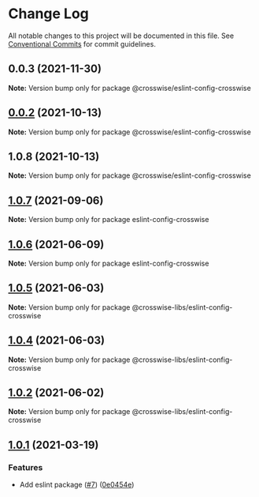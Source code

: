 # Change Log

All notable changes to this project will be documented in this file.
See [Conventional Commits](https://conventionalcommits.org) for commit guidelines.

## 0.0.3 (2021-11-30)

**Note:** Version bump only for package @crosswise/eslint-config-crosswise





## [0.0.2](https://github.com/crosswise-finance/crosswise-toolkit/compare/@crosswise/eslint-config-crosswise@1.0.8...@crosswise/eslint-config-crosswise@0.0.2) (2021-10-13)

**Note:** Version bump only for package @crosswise/eslint-config-crosswise






## 1.0.8 (2021-10-13)

**Note:** Version bump only for package @crosswise/eslint-config-crosswise






## [1.0.7](https://github.com/crosswise-finance/crosswise-toolkit/compare/eslint-config-crosswise@1.0.6...eslint-config-crosswise@1.0.7) (2021-09-06)

**Note:** Version bump only for package eslint-config-crosswise






## [1.0.6](https://github.com/crosswise-finance/crosswise-toolkit/tree/master/packages/eslint-config-crosswise/compare/eslint-config-crosswise@1.0.4...eslint-config-crosswise@1.0.6) (2021-06-09)

**Note:** Version bump only for package eslint-config-crosswise






## [1.0.5](https://github.com/crosswise-finance/crosswise-toolkit/tree/master/packages/eslint-config-crosswise/compare/@crosswise-libs/eslint-config-crosswise@1.0.4...@crosswise-libs/eslint-config-crosswise@1.0.5) (2021-06-03)

**Note:** Version bump only for package @crosswise-libs/eslint-config-crosswise





## [1.0.4](https://github.com/crosswise-finance/crosswise-toolkit/tree/master/packages/eslint-config-crosswise/compare/@crosswise-libs/eslint-config-crosswise@1.0.2...@crosswise-libs/eslint-config-crosswise@1.0.4) (2021-06-03)

**Note:** Version bump only for package @crosswise-libs/eslint-config-crosswise





## [1.0.2](https://github.com/crosswise-finance/crosswise-toolkit/tree/master/packages/eslint-config-crosswise/compare/@crosswise-libs/eslint-config-crosswise@1.0.1...@crosswise-libs/eslint-config-crosswise@1.0.2) (2021-06-02)

**Note:** Version bump only for package @crosswise-libs/eslint-config-crosswise





## [1.0.1](https://github.com/pancakeswap/pancake-toolkit/tree/master/packages/eslint-config-pancake/compare/@pancakeswap-libs/eslint-config-pancake@1.0.1...@pancakeswap-libs/eslint-config-pancake@1.0.1) (2021-03-19)


### Features

* Add eslint package ([#7](https://github.com/pancakeswap/pancake-toolkit/tree/master/packages/eslint-config-pancake/issues/7)) ([0e0454e](https://github.com/pancakeswap/pancake-toolkit/tree/master/packages/eslint-config-pancake/commit/0e0454eb9a63e976934956dc5c66fbef2ce2017a))
